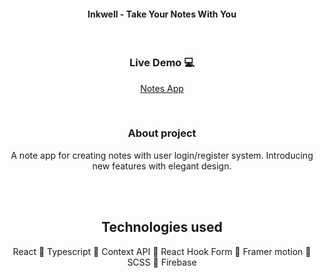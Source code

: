 <h4 align="center">Inkwell - Take Your Notes With You</h4>
<br>
<h3 align='center'>Live Demo 💻</h3>
<p align='center'><a target='_blank' href='https://inkwell-notes.netlify.app'> Notes App </a></p>
<br>
<h3 align='center'>About project</h3> 
<p align='center'>A note app for creating notes with user login/register system. Introducing new features with elegant design.</p>
<br>
<br>
<h2 align='center'>Technologies used </h2> 
<p align='center'>React 🔹 Typescript 🔹 Context API 🔹 React Hook Form 🔹 Framer motion 🔹 SCSS 🔹 Firebase</p>
<br>

